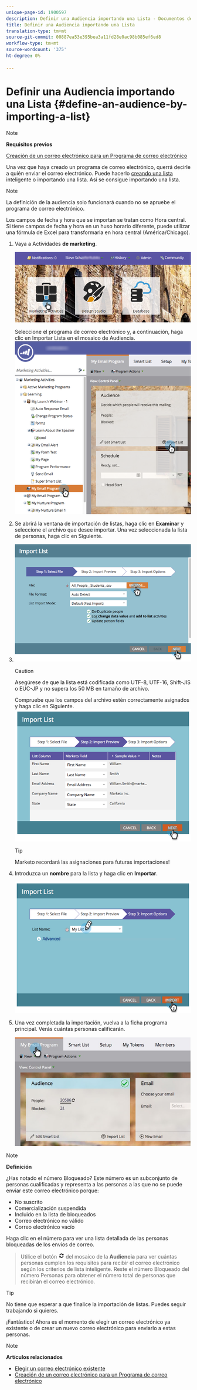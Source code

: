 ```yaml
---
unique-page-id: 1900597
description: Definir una Audiencia importando una Lista - Documentos de marketing - Documentación del producto
title: Definir una Audiencia importando una Lista
translation-type: tm+mt
source-git-commit: 00887ea53e395bea3a11fd28e0ac98b085ef6ed8
workflow-type: tm+mt
source-wordcount: '375'
ht-degree: 0%

---
```



# Definir una Audiencia importando una Lista {#define-an-audience-by-importing-a-list}

>[!NOTE]
>
>**Requisitos previos**
>
>[Creación de un correo electrónico para un Programa de correo electrónico](../../../../product-docs/email-marketing/email-programs/email-program-actions/create-an-email-for-an-email-program.md)

Una vez que haya creado un programa de correo electrónico, querrá decirle a quién enviar el correo electrónico. Puede hacerlo [creando una lista](../../../../product-docs/core-marketo-concepts/smart-lists-and-static-lists/creating-a-smart-list/create-a-smart-list.md) inteligente o importando una lista. Así se consigue importando una lista.

>[!NOTE]
>
>La definición de la audiencia solo funcionará cuando no se apruebe el programa de correo electrónico.
>
>Los campos de fecha y hora que se importan se tratan como Hora central. Si tiene campos de fecha y hora en un huso horario diferente, puede utilizar una fórmula de Excel para transformarla en hora central (América/Chicago).

1. Vaya a Actividades **de marketing**.

   ![](assets/login-marketing-activities-1.png)

   Seleccione el programa de correo electrónico y, a continuación, haga clic en Importar Lista en el mosaico de Audiencia.
   ![](assets/importlist.png)

1. Se abrirá la ventana de importación de listas, haga clic en **Examinar** y seleccione el archivo que desee importar. Una vez seleccionada la lista de personas, haga clic en Siguiente.
1. ![](assets/importlist1.png)

   >[!CAUTION]
   >
   >Asegúrese de que la lista está codificada como UTF-8, UTF-16, Shift-JIS o EUC-JP y no supera los 50 MB en tamaño de archivo.

   Compruebe que los campos del archivo estén correctamente asignados y haga clic en Siguiente.
   ![](assets/image2014-9-12-11-3a10-3a7.png)

   >[!TIP]
   >
   >Marketo recordará las asignaciones para futuras importaciones!

1. Introduzca un **nombre** para la lista y haga clic en **Importar**.

   ![](assets/image2014-9-12-11-3a10-3a13.png)

1. Una vez completada la importación, vuelva a la ficha programa principal. Verás cuántas personas calificarán.

   ![](assets/myemailprogram-1.jpg)

>[!NOTE]
>
>**Definición**
>
>¿Has notado el número Bloqueado? Este número es un subconjunto de personas cualificadas y representa a las personas a las que no se puede enviar este correo electrónico porque:
>
>* No suscrito
>* Comercialización suspendida
>* Incluido en la lista de bloqueados
>* Correo electrónico no válido
>* Correo electrónico vacío

>
>
Haga clic en el número para ver una lista detallada de las personas bloqueadas de los envíos de correo.
>
>Utilice el botón ![—](assets/image2014-10-23-16-3a32-3a36-1.png) del mosaico de la **Audiencia** para ver cuántas personas cumplen los requisitos para recibir el correo electrónico según los criterios de lista inteligente. Reste el número Bloqueado del número Personas para obtener el número total de personas que recibirán el correo electrónico.

>[!TIP]
>
>No tiene que esperar a que finalice la importación de listas. Puedes seguir trabajando si quieres.

¡Fantástico! Ahora es el momento de elegir un correo electrónico ya existente o de crear un nuevo correo electrónico para enviarlo a estas personas.

>[!NOTE]
>
>**Artículos relacionados**
>
>* [Elegir un correo electrónico existente](../../../../product-docs/email-marketing/email-programs/email-program-actions/choose-an-existing-email.md)
>* [Creación de un correo electrónico para un Programa de correo electrónico](../../../../product-docs/email-marketing/email-programs/email-program-actions/create-an-email-for-an-email-program.md)

>




